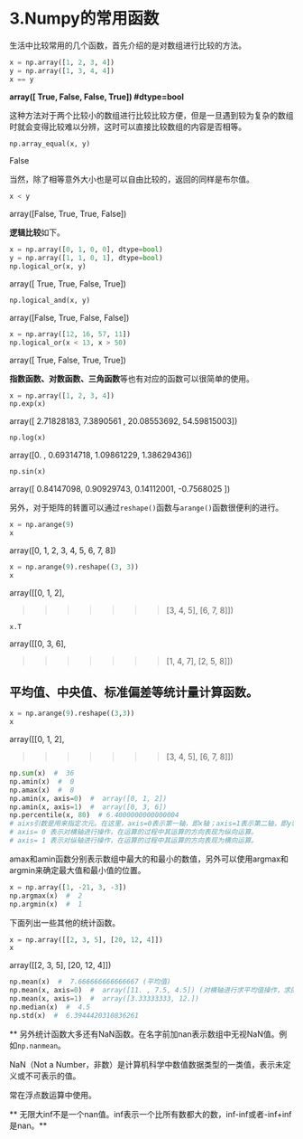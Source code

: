 



# 3.Numpy的常用函数


  
生活中比较常用的几个函数，首先介绍的是对数组进行比较的方法。

```python
x = np.array([1, 2, 3, 4])
y = np.array([1, 3, 4, 4])
x == y
```
**array([ True, False, False,  True]) #dtype=bool**
       
这种方法对于两个比较小的数组进行比较比较方便，但是一旦遇到较为复杂的数组时就会变得比较难以分辨，这时可以直接比较数组的内容是否相等。
```python
np.array_equal(x, y)
```
False
    
当然，除了相等意外大小也是可以自由比较的，返回的同样是布尔值。

```python
x < y
```
array([False,  True,  True, False])
    
**逻辑比较**如下。

```python
x = np.array([0, 1, 0, 0], dtype=bool)
y = np.array([1, 1, 0, 1], dtype=bool)
np.logical_or(x, y)
```
array([ True,  True, False,  True])
```python
np.logical_and(x, y)
```
array([False,  True, False, False])
       
```python
x = np.array([12, 16, 57, 11])
np.logical_or(x < 13, x > 50)
```
array([ True, False,  True,  True])
       
**指数函数、对数函数、三角函数**等也有对应的函数可以很简单的使用。

```python
x = np.array([1, 2, 3, 4])
np.exp(x)
```
array([ 2.71828183,  7.3890561 , 20.08553692, 54.59815003])
```python
np.log(x)
```
array([0.        , 0.69314718, 1.09861229, 1.38629436])
```python
np.sin(x)
```
array([ 0.84147098,  0.90929743,  0.14112001, -0.7568025 ])
       
另外，对于矩阵的转置可以通过```reshape()```函数与```arange()```函数很便利的进行。

```python
x = np.arange(9)
x
```
array([0, 1, 2, 3, 4, 5, 6, 7, 8])
       
```python
x = np.arange(9).reshape((3, 3))
x
```
array([[0, 1, 2],
>>>>>>>[3, 4, 5],
>>>>>>>[6, 7, 8]])
       
```python
x.T
```
array([[0, 3, 6],
>>>>>>>[1, 4, 7],
>>>>>>>[2, 5, 8]])
       
## 平均值、中央值、标准偏差等统计量计算函数。
```python
x = np.arange(9).reshape((3,3))
x
```
array([[0, 1, 2],
>>>>>>>[3, 4, 5],
>>>>>>>[6, 7, 8]])
       
```python
np.sum(x)  #  36
np.amin(x)  #  0
np.amax(x)  #  8
np.amin(x, axis=0)  #  array([0, 1, 2])
np.amin(x, axis=1)  #  array([0, 3, 6])
np.percentile(x, 80)  # 6.4000000000000004
# aixs引数是用来指定次元。在这里，axis=0表示第一轴，即x轴；axis=1表示第二轴，即y轴。
# axis= 0 表示对横轴进行操作，在运算的过程中其运算的方向表现为纵向运算。
# axis= 1 表示对纵轴进行操作，在运算的过程中其运算的方向表现为横向运算。
```

amax和amin函数分别表示数组中最大的和最小的数值，另外可以使用argmax和argmin来确定最大值和最小值的位置。

```python
x = np.array([1, -21, 3, -3])
np.argmax(x)  #  2
np.argmin(x)  #  1
```
       
下面列出一些其他的统计函数。

```python
x = np.array([[2, 3, 5], [20, 12, 4]])
x
```
array([[2, 3, 5], [20, 12, 4]])
       
```python
np.mean(x)  #  7.666666666666667 (平均值)
np.mean(x, axis=0)  #  array([11. , 7.5, 4.5]) (对横轴进行求平均值操作，求的是纵轴的平均值。)
np.mean(x, axis=1)  #  array([3.33333333, 12.])
np.median(x)  #  4.5
np.std(x)  #  6.3944420310836261
```
       
** 另外统计函数大多还有NaN函数。在名字前加nan表示数组中无视NaN值。例如```np.nanmean```。

NaN（Not a Number，非数）是计算机科学中数值数据类型的一类值，表示未定义或不可表示的值。 

常在浮点数运算中使用。

** 无限大inf不是一个nan值。inf表示一个比所有数都大的数，inf-inf或者-inf+inf是nan。**
       
       
       
       
       
